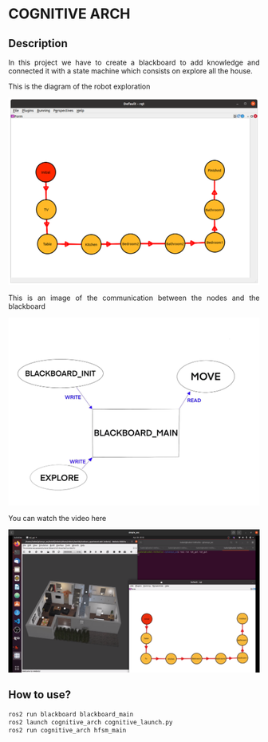 # COGNITIVE ARCH

## Description

<p align="justify">
In this project we have to create a blackboard to add knowledge and connected it with a state machine which consists on explore all the house.
</p>

<p align="justify">
This is the diagram of the robot exploration 
</p>

![Image text](https://github.com/Juancams/plan_sist_cogn/blob/main/resources/states.png)


<p align="justify">
This is an image of the communication between the nodes and the blackboard
</p>

![Image text](https://github.com/Juancams/plan_sist_cogn/blob/main/resources/blackboard.jpeg)


<p align="justify">
You can watch the video here
</p>

[![Watch the video](https://github.com/Juancams/plan_sist_cogn/blob/main/resources/init_cap.png)](https://youtu.be/BttqsvfpFCs)

## How to use?

```console
ros2 run blackboard blackboard_main
ros2 launch cognitive_arch cognitive_launch.py
ros2 run cognitive_arch hfsm_main
```
